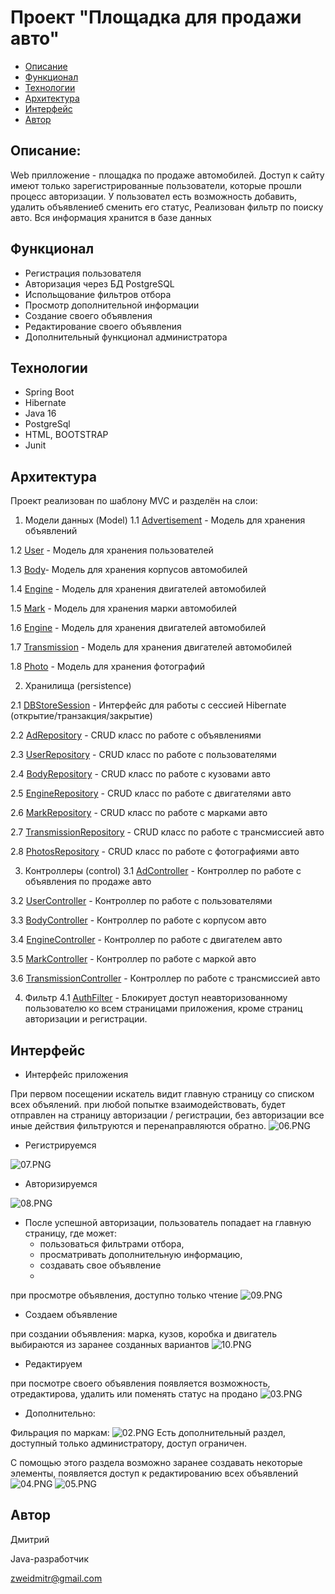 # Проект "Площадка для продажи авто"

* [Описание](#описание)
* [Функционал](#функционал)
* [Технологии](#технологии)
* [Архитектура](#архитектура)
* [Интерфейс](#интерфейс)
* [Автор](#автор)

## Описание:
Web прилложение - площадка по продаже автомобилей. 
Доступ к сайту имеют только зарегистрированные пользователи,
которые прошли процесс авторизации. У пользовател есть возможность добавить,
удалить объявлениеб сменить его статус, Реализован фильтр по поиску авто.
Вся информация хранится в базе данных

## Функционал
* Регистрация пользователя
* Авторизация через БД PostgreSQL
* Испольщование фильтров отбора
* Просмотр дополнительной информации
* Создание своего объявления
* Редактирование своего объявления
* Дополнительный функционал администратора

## Технологии
* Spring Boot
* Hibernate
* Java 16
* PostgreSql
* HTML, BOOTSTRAP
* Junit

## Архитектура
Проект реализован по шаблону MVC и разделён на слои:

1. Модели данных (Model)
1.1 [Advertisement](src/main/java/ru/job4j/car/model/Advertisement.java) - 
Модель для хранения объявлений

1.2 [User](src/main/java/ru/job4j/car/model/User.java) -
Модель для хранения пользователей

1.3 [Body](src/main/java/ru/job4j/car/model/Body.java)-
Модель для хранения корпусов автомобилей

1.4 [Engine](src/main/java/ru/job4j/car/model/Engine.java) -
Модель для хранения двигателей автомобилей

1.5 [Mark](src/main/java/ru/job4j/car/model/Mark.java) -
Модель для хранения марки автомобилей

1.6 [Engine](src/main/java/ru/job4j/car/model/Engine.java) -
Модель для хранения двигателей автомобилей

1.7 [Transmission](src/main/java/ru/job4j/car/model/Transmission.java) -
Модель для хранения двигателей автомобилей

1.8 [Photo](src/main/java/ru/job4j/car/model/Photo.java) -
Модель для хранения фотографий

2. Хранилища (persistence)

2.1 [DBStoreSession](src/main/java/ru/job4j/car/persistence/DBStoreSession.java) - 
Интерфейс для работы с сессией Hibernate (открытие/транзакция/закрытие)

2.2 [AdRepository](src/main/java/ru/job4j/car/persistence/AdRepository.java) -
CRUD класс по работе с объявлениями

2.3 [UserRepository](src/main/java/ru/job4j/car/persistence/UserRepository.java) -
CRUD класс по работе с пользователями

2.4 [BodyRepository](src/main/java/ru/job4j/car/persistence/BodyRepository.java) -
CRUD класс по работе с кузовами авто

2.5 [EngineRepository](src/main/java/ru/job4j/car/persistence/EngineRepository.java) -
CRUD класс по работе с двигателями авто

2.6 [MarkRepository](src/main/java/ru/job4j/car/persistence/MarkRepository.java) -
CRUD класс по работе с марками авто

2.7 [TransmissionRepository](src/main/java/ru/job4j/car/persistence/TransmissionRepository.java) -
CRUD класс по работе с трансмиссией авто

2.8 [PhotosRepository](src/main/java/ru/job4j/car/persistence/PhotosRepository.java) -
CRUD класс по работе с фотографиями авто

3. Контроллеры (control)
3.1 [AdController](src/main/java/ru/job4j/car/control/AdController.java) -
Контроллер по работе с объявления по продаже авто

3.2 [UserController](src/main/java/ru/job4j/car/control/UserController.java) -
Контроллер по работе с пользователями

3.3 [BodyController](src/main/java/ru/job4j/car/control/BodyController.java) -
Контроллер по работе с корпусом авто

3.4 [EngineController](src/main/java/ru/job4j/car/control/EngineController.java) -
Контроллер по работе с двигателем авто

3.5 [MarkController](src/main/java/ru/job4j/car/control/MarkController.java) -
Контроллер по работе с маркой авто

3.6 [TransmissionController](src/main/java/ru/job4j/car/control/TransmissionController.java) -
Контроллер по работе с трансмиссией авто

4. Фильтр
4.1 [AuthFilter](src/main/java/ru/job4j/car/filter/AuthFilter.java) -
Блокирует доступ неавторизованному пользователю ко всем страницами приложения,
кроме страниц авторизации и регистрации.

## Интерфейс

* Интерфейс приложения

При первом посещении искатель видит главную страницу со списком всех объялений.
при любой попытке взаимодействовать, будет отправлен на страницу авторизации / регистрации,
без авторизации все иные действия фильтруются и перенаправляются обратно.
![06.PNG](src/main/resources/img/06.JPG)

* Регистрируемся

![07.PNG](src/main/resources/img/07.JPG)

* Авторизируемся

![08.PNG](src/main/resources/img/08.JPG)


* После успешной авторизации, пользователь попадает на главную страницу, где может:
    - пользоваться фильтрами отбора,
    - просматривать дополнительную информацию,
    - создавать свое объявление
    - 
при просмотре объявления, доступно только чтение
 ![09.PNG](src/main/resources/img/09.JPG)

* Создаем объявление

при создании объявления: марка, кузов, коробка и двигатель выбираются из заранее созданных вариантов
![10.PNG](src/main/resources/img/10.JPG)

* Редактируем

при посмотре своего объявления появляется возможность, отредактирова, удалить или поменять статус на продано
  ![03.PNG](src/main/resources/img/03.JPG)

* Дополнительно:

Фильрация по маркам:
![02.PNG](src/main/resources/img/02.JPG)
Есть дополнительный раздел, доступный только администратору, доступ ограничен.

С помощью этого раздела возможно заранее создавать некоторые элементы,
появляется доступ к редактированию всех объявлений
![04.PNG](src/main/resources/img/04.JPG)
![05.PNG](src/main/resources/img/05.JPG)

## Автор
Дмитрий

Java-разработчик

zweidmitr@gmail.com